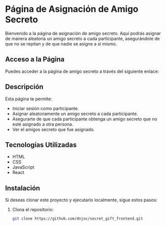 # Página de Asignación de Amigo Secreto

Bienvenido a la página de asignación de amigo secreto. Aquí podrás asignar de manera aleatoria un amigo secreto a cada participante, asegurándote de que no se repitan y de que nadie se asigne a sí mismo.

## Acceso a la Página

Puedes acceder a la página de amigo secreto a través del siguiente enlace:



## Descripción

Esta página te permite:

- Iniciar sesión como participante.
- Asignar aleatoriamente un amigo secreto a cada participante.
- Asegurarte de que cada participante obtenga un amigo secreto que no esté asignado a otra persona.
- Ver el amigos secreto que fue asignado.

## Tecnologías Utilizadas

- HTML
- CSS
- JavaScript
- React

## Instalación

Si deseas clonar este proyecto y ejecutarlo localmente, sigue estos pasos:

1. Clona el repositorio:
   ```bash
   git clone https://github.com/dnjoc/secret_gift_frontend.git
